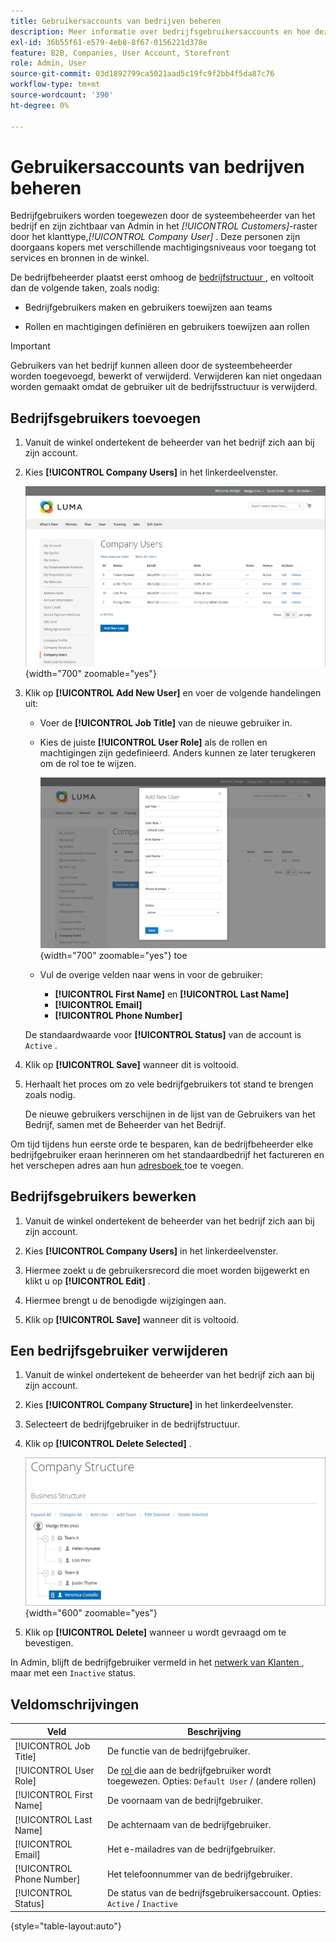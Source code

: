 ```yaml
---
title: Gebruikersaccounts van bedrijven beheren
description: Meer informatie over bedrijfsgebruikersaccounts en hoe deze werken binnen het bijbehorende bedrijfsaccount.
exl-id: 36b55f61-e579-4eb8-8f67-0156221d378e
feature: B2B, Companies, User Account, Storefront
role: Admin, User
source-git-commit: 03d1892799ca5021aad5c19fc9f2bb4f5da87c76
workflow-type: tm+mt
source-wordcount: '390'
ht-degree: 0%

---
```


# Gebruikersaccounts van bedrijven beheren

Bedrijfgebruikers worden toegewezen door de systeembeheerder van het bedrijf en zijn zichtbaar van Admin in het _[!UICONTROL Customers]_-raster door het klanttype,_[!UICONTROL Company User]_ . Deze personen zijn doorgaans kopers met verschillende machtigingsniveaus voor toegang tot services en bronnen in de winkel.

De bedrijfbeheerder plaatst eerst omhoog de [ bedrijfstructuur ](account-company-structure.md), en voltooit dan de volgende taken, zoals nodig:

- Bedrijfgebruikers maken en gebruikers toewijzen aan teams

- Rollen en machtigingen definiëren en gebruikers toewijzen aan rollen

>[!IMPORTANT]
>
>Gebruikers van het bedrijf kunnen alleen door de systeembeheerder worden toegevoegd, bewerkt of verwijderd. Verwijderen kan niet ongedaan worden gemaakt omdat de gebruiker uit de bedrijfsstructuur is verwijderd.

## Bedrijfsgebruikers toevoegen

1. Vanuit de winkel ondertekent de beheerder van het bedrijf zich aan bij zijn account.

1. Kies **[!UICONTROL Company Users]** in het linkerdeelvenster.

   ![ Gebruikers van het Bedrijf ](./assets/company-users-list-storefront.png){width="700" zoomable="yes"}

1. Klik op **[!UICONTROL Add New User]** en voer de volgende handelingen uit:

   - Voer de **[!UICONTROL Job Title]** van de nieuwe gebruiker in.

   - Kies de juiste **[!UICONTROL User Role]** als de rollen en machtigingen zijn gedefinieerd. Anders kunnen ze later terugkeren om de rol toe te wijzen.

     ![ voeg nieuwe gebruiker ](./assets/company-structure-users-add.png){width="700" zoomable="yes"} toe

   - Vul de overige velden naar wens in voor de gebruiker:

      - **[!UICONTROL First Name]** en **[!UICONTROL Last Name]**
      - **[!UICONTROL Email]**
      - **[!UICONTROL Phone Number]**

   De standaardwaarde voor **[!UICONTROL Status]** van de account is `Active` .

1. Klik op **[!UICONTROL Save]** wanneer dit is voltooid.

1. Herhaalt het proces om zo vele bedrijfgebruikers tot stand te brengen zoals nodig.

   De nieuwe gebruikers verschijnen in de lijst van de Gebruikers van het Bedrijf, samen met de Beheerder van het Bedrijf.

Om tijd tijdens hun eerste orde te besparen, kan de bedrijfbeheerder elke bedrijfgebruiker eraan herinneren om het standaardbedrijf het factureren en het verschepen adres aan hun [ adresboek ](../customers/account-dashboard-address-book.md) toe te voegen.

## Bedrijfsgebruikers bewerken

1. Vanuit de winkel ondertekent de beheerder van het bedrijf zich aan bij zijn account.

1. Kies **[!UICONTROL Company Users]** in het linkerdeelvenster.

1. Hiermee zoekt u de gebruikersrecord die moet worden bijgewerkt en klikt u op **[!UICONTROL Edit]** .

1. Hiermee brengt u de benodigde wijzigingen aan.

1. Klik op **[!UICONTROL Save]** wanneer dit is voltooid.

## Een bedrijfsgebruiker verwijderen

1. Vanuit de winkel ondertekent de beheerder van het bedrijf zich aan bij zijn account.

1. Kies **[!UICONTROL Company Structure]** in het linkerdeelvenster.

1. Selecteert de bedrijfgebruiker in de bedrijfstructuur.

1. Klik op **[!UICONTROL Delete Selected]** .

   ![ Schrap Gebruiker ](./assets/company-structure-delete-user.png){width="600" zoomable="yes"}

1. Klik op **[!UICONTROL Delete]** wanneer u wordt gevraagd om te bevestigen.

In Admin, blijft de bedrijfgebruiker vermeld in het [ netwerk van Klanten ](../customers/customers-all.md), maar met een `Inactive` status.

## Veldomschrijvingen

| Veld | Beschrijving |
|--------------|---------------|
| [!UICONTROL Job Title] | De functie van de bedrijfgebruiker. |
| [!UICONTROL User Role] | De [ rol ](account-company-roles-permissions.md) die aan de bedrijfgebruiker wordt toegewezen. Opties: `Default User` / (andere rollen) |
| [!UICONTROL First Name] | De voornaam van de bedrijfgebruiker. |
| [!UICONTROL Last Name] | De achternaam van de bedrijfgebruiker. |
| [!UICONTROL Email] | Het e-mailadres van de bedrijfgebruiker. |
| [!UICONTROL Phone Number] | Het telefoonnummer van de bedrijfgebruiker. |
| [!UICONTROL Status] | De status van de bedrijfsgebruikersaccount. Opties: `Active` / `Inactive` |

{style="table-layout:auto"}
